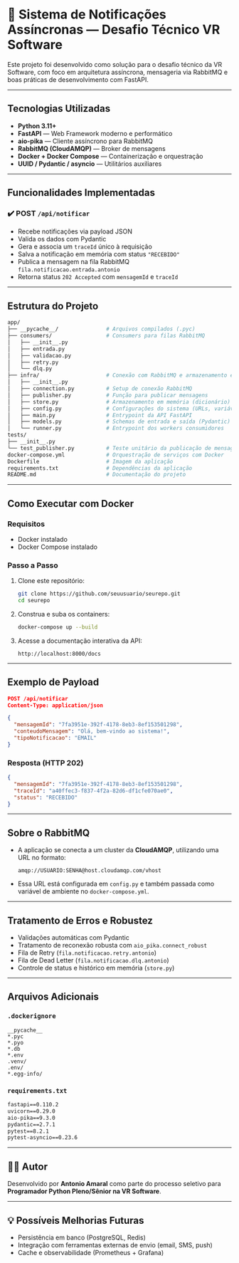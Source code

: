 # 📨 Sistema de Notificações Assíncronas — Desafio Técnico VR Software

Este projeto foi desenvolvido como solução para o desafio técnico da VR Software, com foco em arquitetura assíncrona, mensageria via RabbitMQ e boas práticas de desenvolvimento com FastAPI.

---

## Tecnologias Utilizadas

- **Python 3.11+**
- **FastAPI** — Web Framework moderno e performático
- **aio-pika** — Cliente assíncrono para RabbitMQ
- **RabbitMQ (CloudAMQP)** — Broker de mensagens
- **Docker + Docker Compose** — Containerização e orquestração
- **UUID / Pydantic / asyncio** — Utilitários auxiliares

---

## Funcionalidades Implementadas

### ✔️ POST `/api/notificar`
- Recebe notificações via payload JSON
- Valida os dados com Pydantic
- Gera e associa um `traceId` único à requisição
- Salva a notificação em memória com status `"RECEBIDO"`
- Publica a mensagem na fila RabbitMQ `fila.notificacao.entrada.antonio`
- Retorna status `202 Accepted` com `mensagemId` e `traceId`

---

## Estrutura do Projeto

```bash
app/
├── __pycache__/               # Arquivos compilados (.pyc)
├── consumers/                 # Consumers para filas RabbitMQ
│   ├── __init__.py
│   ├── entrada.py
│   ├── validacao.py
│   ├── retry.py
│   └── dlq.py
├── infra/                     # Conexão com RabbitMQ e armazenamento em memória
│   ├── __init__.py
│   ├── connection.py          # Setup de conexão RabbitMQ
│   ├── publisher.py           # Função para publicar mensagens
│   ├── store.py               # Armazenamento em memória (dicionário)
│   ├── config.py              # Configurações do sistema (URLs, variáveis)
│   ├── main.py                # Entrypoint da API FastAPI
│   ├── models.py              # Schemas de entrada e saída (Pydantic)
│   └── runner.py              # Entrypoint dos workers consumidores
tests/
├── __init__.py
└── test_publisher.py          # Teste unitário da publicação de mensagens
docker-compose.yml             # Orquestração de serviços com Docker
Dockerfile                     # Imagem da aplicação
requirements.txt               # Dependências da aplicação
README.md                      # Documentação do projeto
```

---

## Como Executar com Docker

### Requisitos
- Docker instalado
- Docker Compose instalado

### Passo a Passo

1. Clone este repositório:
   ```bash
   git clone https://github.com/seuusuario/seurepo.git
   cd seurepo
   ```

2. Construa e suba os containers:
   ```bash
   docker-compose up --build
   ```

3. Acesse a documentação interativa da API:
   ```
   http://localhost:8000/docs
   ```

---

## Exemplo de Payload

```json
POST /api/notificar
Content-Type: application/json

{
  "mensagemId": "7fa3951e-392f-4178-8eb3-8ef153501298",
  "conteudoMensagem": "Olá, bem-vindo ao sistema!",
  "tipoNotificacao": "EMAIL"
}
```

### Resposta (HTTP 202)

```json
{
  "mensagemId": "7fa3951e-392f-4178-8eb3-8ef153501298",
  "traceId": "a40ffec3-f837-4f2a-82d6-df1cfe070ae0",
  "status": "RECEBIDO"
}
```

---

## Sobre o RabbitMQ

- A aplicação se conecta a um cluster da **CloudAMQP**, utilizando uma URL no formato:

  ```
  amqp://USUARIO:SENHA@host.cloudamqp.com/vhost
  ```

- Essa URL está configurada em `config.py` e também passada como variável de ambiente no `docker-compose.yml`.

---

## Tratamento de Erros e Robustez

- Validações automáticas com Pydantic
- Tratamento de reconexão robusta com `aio_pika.connect_robust`
- Fila de Retry (`fila.notificacao.retry.antonio`)
- Fila de Dead Letter (`fila.notificacao.dlq.antonio`)
- Controle de status e histórico em memória (`store.py`)

---

## Arquivos Adicionais

### `.dockerignore`
```dockerignore
__pycache__
*.pyc
*.pyo
*.db
*.env
.venv/
.env/
*.egg-info/
```

### `requirements.txt`
```txt
fastapi==0.110.2
uvicorn==0.29.0
aio-pika==9.3.0
pydantic==2.7.1
pytest==8.2.1
pytest-asyncio==0.23.6
```

---

## 👨‍💻 Autor

Desenvolvido por **Antonio Amaral** como parte do processo seletivo para **Programador Python Pleno/Sênior na VR Software**.

---

## 💡 Possíveis Melhorias Futuras

- Persistência em banco (PostgreSQL, Redis)
- Integração com ferramentas externas de envio (email, SMS, push)
- Cache e observabilidade (Prometheus + Grafana)
